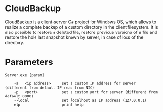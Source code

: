 # CloudBackup
CloudBackup is a client-server C# project for Windows OS, which allows to realize a complete backup of a custom directory in the client filesystem. It is also possible to restore a deleted file, restore previous versions of a file and restore the hole last snapshot known by server, in case of loss of the directory.

# Parameters

    Server.exe [param]

        -a   <ip address> 	  set a custom IP address for server (different from default IP read from NIC)
        -p   <port> 	      set a custom port for server (different from default 8888)
        --local 		      set localhost as IP address (127.0.0.1)
        elp 		          print help
